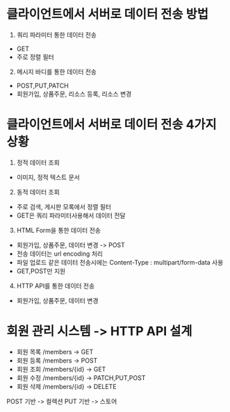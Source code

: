 # 클라이언트에서 서버로 데이터 전송 방법
1. 쿼리 파라미터 통한 데이터 전송
  - GET
  - 주로 정렬 필터

2. 메시지 바디를 통한 데이터 전송
  - POST,PUT,PATCH
  - 회원가입, 상품주문, 리소스 등록, 리소스 변경

# 클라이언트에서 서버로 데이터 전송 4가지 상황
1. 정적 데이터 조회
  - 이미지, 정적 텍스트 문서

2. 동적 데이터 조회
  - 주로 검색, 게시판 모록에서 정렬 필터
  - GET은 쿼리 파라미터사용해서 데이터 전달

3. HTML Form을 통한 데이터 전송
  - 회원가입, 상품주문, 데이터 변경 -> POST 
  - 전송 데이터는 url encoding 처리
  - 파일 업로드 같은 데이터 전송시에는 Content-Type : multipart/form-data 사용
  - GET,POST만 지원

4. HTTP API를 통한 데이터 전송
  - 회원가입, 상품주문, 데이터 변경


# 회원 관리 시스템 -> HTTP API 설계
- 회원 목록 /members -> GET
- 회원 등록 /members -> POST
- 회원 조회 /members/{id} -> GET
- 회원 수정 /members/{id} -> PATCH,PUT,POST
- 회원 삭제 /members/{id} -> DELETE

POST 기반 -> 컬렉션
PUT 기반 -> 스토어

